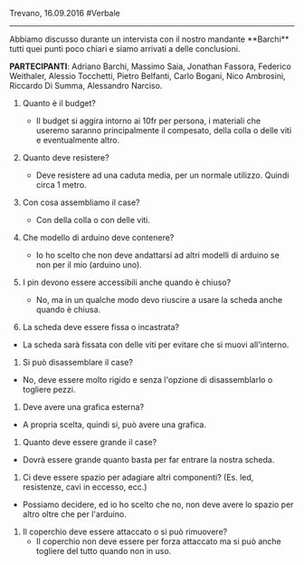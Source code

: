 Trevano, 16.09.2016
#Verbale
<hr>
Abbiamo discusso durante un intervista con il nostro mandante **Barchi** tutti quei punti poco chiari e siamo arrivati a delle conclusioni.

**PARTECIPANTI**:
Adriano Barchi, Massimo Saia, Jonathan Fassora, Federico Weithaler, Alessio Tocchetti, Pietro Belfanti, Carlo Bogani, Nico Ambrosini, Riccardo Di Summa, Alessandro Narciso. 

1. Quanto è il budget?

	- Il budget si aggira intorno ai 10fr per persona, i materiali che useremo saranno principalmente il compesato, della colla o delle viti e eventualmente altro.

1. Quanto deve resistere?
 
	- Deve resistere ad una caduta media, per un normale utilizzo. Quindi circa 1 metro.

1. Con cosa assembliamo il case?

 	- Con della colla o con delle viti.
 
1. Che modello di arduino deve contenere?
	
	-  Io ho scelto che non deve andattarsi ad altri modelli di arduino se non per il mio (arduino uno).

 
1. I pin devono essere accessibili anche quando è chiuso?

 	- No, ma in un qualche modo devo riuscire a usare la scheda anche quando è chiusa.
  
1. La scheda deve essere fissa o incastrata?

 -  La scheda sarà fissata con delle viti per evitare che si muovi all'interno.
 
1. Si può disassemblare il case?

 -  No, deve essere molto rigido e senza l'opzione di disassemblarlo o togliere pezzi.
 
1. Deve avere una grafica esterna?

 - A propria scelta, quindi si, può avere una grafica.
 
1. Quanto deve essere grande il case?

 - Dovrà essere grande quanto basta per far entrare la nostra scheda. 
1. Ci deve essere spazio per adagiare altri componenti? (Es. led, resistenze, cavi in eccesso, ecc.)

 - Possiamo decidere, ed io ho scelto che no, non deve avere lo spazio per altro oltre che per l'arduino.
 
1. Il coperchio deve essere attaccato o si può rimuovere?
	- Il coperchio non deve essere per forza attaccato ma si può anche togliere del tutto quando non in uso.

